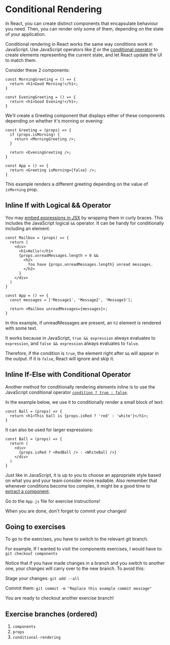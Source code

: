 # Conditional Rendering

In React, you can create distinct components that encapsulate behaviour you need. Then, you can render only some of them, depending on the state of your application.

Conditional rendering in React works the same way conditions work in JavaScript. Use JavaScript operators like [if](https://developer.mozilla.org/en-US/docs/Web/JavaScript/Reference/Statements/if...else) or the [conditional operator](https://developer.mozilla.org/en/docs/Web/JavaScript/Reference/Operators/Conditional_Operator) to create elements representing the current state, and let React update the UI to match them.

Consider these 2 components:

```
const MorningGreeting = () => {
  return <h1>Good Morning!</h1>;
}

const EveningGreeting = () => {
  return <h1>Good Evening!</h1>;
}
```

We'll create a Greeting component that displays either of these components depending on whether it's morning or evening:

```
const Greeting = (props) => {
  if (props.isMorning) {
    return <MorningGreeting />;
  }

  return <EveningGreeting />;
}

const App = () => {
  return <Greeting isMorning={false} />;
}
```

This example renders a different greeting depending on the value of `isMorning` prop.

## Inline If with Logical && Operator

You may [embed expressions in JSX](https://reactjs.org/docs/introducing-jsx.html#embedding-expressions-in-jsx) by wrapping them in curly braces. This includes the JavaScript logical `&&` operator. It can be handy for conditionally including an element:

```
const Mailbox = (props) => {
  return (
    <div>
      <h1>Hello!</h1>
      {props.unreadMessages.length > 0 && 
        <h2>
          You have {props.unreadMessages.length} unread messages.
        </h2>
      }
    </div>
  )
}

const App = () => {
  const messages = ['Message1', 'Message2', 'Message3'];

  return <Mailbox unreadMessages={messages}>;
}
```

In this example, if unreadMessages are present, an `h2` element is rendered with some text.

It works because in JavaScript, `true && expression` always evaluates to `expression`, and `false && expression` always evaluates to `false`.

Therefore, if the condition is `true`, the element right after `&&` will appear in the output. If it is `false`, React will ignore and skip it.

## Inline If-Else with Conditional Operator

Another method for conditionally rendering elements inline is to use the JavaScript conditional operator [`condition ? true : false`](https://developer.mozilla.org/en/docs/Web/JavaScript/Reference/Operators/Conditional_Operator).

In the example below, we use it to conditionally render a small block of text:

```
const Ball = (props) => {
  return <h1>This ball is {props.isRed ? 'red' : 'white'}</h1>;
}
```

It can also be used for larger expressions:

```
const Ball = (props) => {
  return (
    <div>
      {props.isRed ? <RedBall /> : <WhiteBall />}
    </div>
  )
}
```

Just like in JavaScript, it is up to you to choose an appropriate style based on what you and your team consider more readable. Also remember that whenever conditions become too complex, it might be a good time to [extract a component](https://reactjs.org/docs/components-and-props.html#extracting-components).

Go to the `App.js` file for exercise instructions!

When you are done, don't forget to commit your changes!

## Going to exercises

To go to the exercises, you have to switch to the relevant git branch.

For example, If I wanted to visit the components exercises, I would have to: `git checkout components`

Notice that if you have made changes in a branch and you switch to another one, your changes will carry over to the new branch. To avoid this:

Stage your changes: `git add --all`

Commit them: `git commit -m "Replace this example commit message"`

You are ready to checkout another exercise branch!

## Exercise branches (ordered)

1. `components`
2. `props`
3. `conditional-rendering`